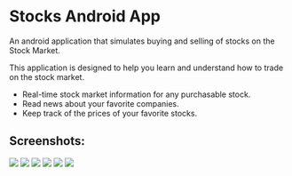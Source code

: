 # Stocks Android App

An android application that simulates buying and selling of stocks on the Stock Market.

This application is designed to help you learn and understand how to trade on the stock market.
- Real-time stock market information for any purchasable stock.
- Read news about your favorite companies.
- Keep track of the prices of your favorite stocks.

## Screenshots:

![](https://github.com/pranavmswamy/stocks-android-app/blob/main/screenshots/Screenshot_20201203-081343.jpg)
![](https://github.com/pranavmswamy/stocks-android-app/blob/main/screenshots/Screenshot_20201203-081409.jpg)
![](https://github.com/pranavmswamy/stocks-android-app/blob/main/screenshots/Screenshot_20201203-081453.jpg)
![](https://github.com/pranavmswamy/stocks-android-app/blob/main/screenshots/Screenshot_20201203-081516.jpg)
![](https://github.com/pranavmswamy/stocks-android-app/blob/main/screenshots/Screenshot_20201203-081711.jpg)
![](https://github.com/pranavmswamy/stocks-android-app/blob/main/screenshots/Screenshot_20201203-081741.jpg)
